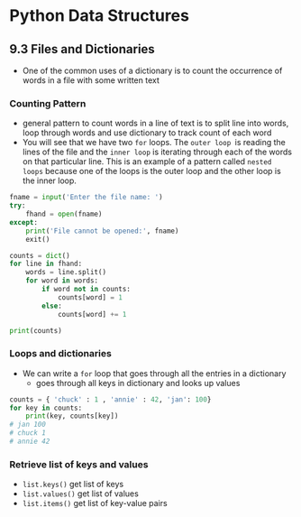 # Python Data Structures

## 9.3 Files and Dictionaries

* One of the common uses of a dictionary is to count the occurrence of words in a file with some written text

### Counting Pattern

* general pattern to count words in a line of text is to split line into words, loop through words and use dictionary to track count of each word
* You will see that we have two `for` loops. The `outer loop `is reading the lines of the file and the `inner loop` is iterating through each of the words on that particular line. This is an example of a pattern called `nested loops` because one of the loops is the outer loop and the other loop is the inner loop.
```python
fname = input('Enter the file name: ')
try:
    fhand = open(fname)
except:
    print('File cannot be opened:', fname)
    exit()

counts = dict()
for line in fhand:
    words = line.split()
    for word in words:
        if word not in counts:
            counts[word] = 1
        else:
            counts[word] += 1

print(counts)
```

### Loops and dictionaries

* We can write a `for` loop that goes through all the entries in a dictionary
  * goes through all keys in dictionary and looks up values
```python
counts = { 'chuck' : 1 , 'annie' : 42, 'jan': 100}
for key in counts:
    print(key, counts[key])
# jan 100
# chuck 1
# annie 42
```

### Retrieve list of keys and values

* `list.keys()` get list of keys
* `list.values()` get list of values
* `list.items()` get list of key-value pairs
